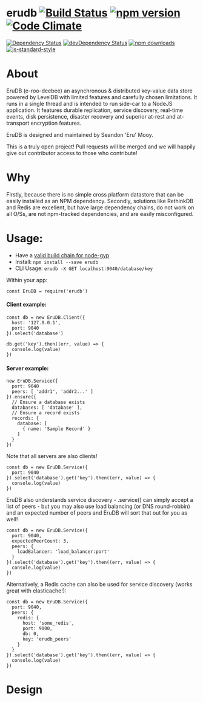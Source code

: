 # erudb [![Build Status](https://img.shields.io/circleci/project/erulabs/erudb/master.svg?style=flat-square)](https://circleci.com/gh/erulabs/erudb) [![npm version](https://img.shields.io/npm/v/erudb.svg?style=flat-square)](https://www.npmjs.com/package/erudb) [![Code Climate](https://img.shields.io/codeclimate/github/erulabs/erudb.svg?style=flat-square)](https://codeclimate.com/github/erulabs/erudb)

[![Dependency Status](https://img.shields.io/david/erulabs/erudb.svg?style=flat-square)](https://david-dm.org/erulabs/erudb) [![devDependency Status](https://img.shields.io/david/dev/erulabs/erudb.svg?style=flat-square)](https://david-dm.org/erulabs/erudb#info=devDependencies) [![npm downloads](https://img.shields.io/npm/dm/erudb.svg?style=flat-square)](https://www.npmjs.com/package/erudb) [![js-standard-style](https://img.shields.io/badge/code%20style-standard-brightgreen.svg?style=flat-square)](https://github.com/erulabs/erudb)

# About

EruDB (e-roo-deebee) an asynchronous & distributed key-value data store powered by LevelDB with limited features and carefully chosen limitations. It runs in a single thread and is intended to run side-car to a NodeJS application. It features durable replication, service discovery, real-time events, disk persistence, disaster recovery and superior at-rest and at-transport encryption features.

EruDB is designed and maintained by Seandon 'Eru' Mooy.

This is a truly open project! Pull requests will be merged and we will happily give out contributor access to those who contribute!

# Why

Firstly, because there is no simple cross platform datastore that can be easily installed as an NPM dependency. Secondly, solutions like RethinkDB and Redis are excellent, but have large dependency chains, do not work on all O/Ss, are not npm-tracked dependencies, and are easily misconfigured.

# Usage:
 - Have a [valid build chain for node-gyp](https://github.com/nodejs/node-gyp#installation)
 - Install: `npm install --save erudb`
 - CLI Usage: `erudb -X GET localhost:9040/database/key`

Within your app:
```
const EruDB = require('erudb')
```

#### Client example:
```
const db = new EruDB.Client({
  host: '127.0.0.1',
  port: 9040
}).select('database')

db.get('key').then((err, value) => {
  console.log(value)
})
```

#### Server example:
```
new EruDB.Service({
  port: 9040
  peers: [ 'addr1', 'addr2...' ]
}).ensure({
  // Ensure a database exists
  databases: [ 'database' ],
  // Ensure a record exists
  records: {
    database: [
      { name: 'Sample Record' }
    ]
  }
})
```

Note that all servers are also clients!

```
const db = new EruDB.Service({
  port: 9040
}).select('database').get('key').then((err, value) => {
  console.log(value)
})
```

EruDB also understands service discovery - .service() can simply accept a list of peers - but you may also use load balancing (or DNS round-robbin) and an expected number of peers and EruDB will sort that out for you as well!

```
const db = new EruDB.Service({
  port: 9040,
  expectedPeerCount: 3,
  peers: {
    loadBalancer: 'load_balancer:port'
  }
}).select('database').get('key').then((err, value) => {
  console.log(value)
})
```

Alternatively, a Redis cache can also be used for service discovery (works great with elasticache!):
```
const db = new EruDB.Service({
  port: 9040,
  peers: {
    redis: {
      host: 'some_redis',
      port: 9000,
      db: 0,
      key: 'erudb_peers'
    }
  }
}).select('database').get('key').then((err, value) => {
  console.log(value)
})
```

# Design
